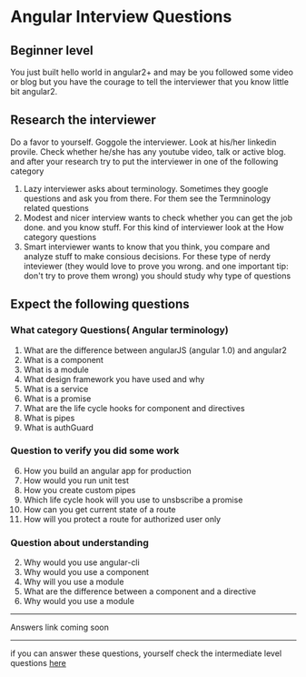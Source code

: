 # Angular Interview Questions


## Beginner level

You just built hello world in angular2+ and may be you followed some video or blog but you have the courage to tell the interviewer that you know little bit angular2. 


## Research the interviewer
Do a favor to yourself. Goggole the interviewer. Look at his/her linkedin provile. Check whether he/she has any youtube video, talk or active blog. and after your research try to put the interviewer in one of the following category
1. Lazy interviewer asks about terminology. Sometimes they google questions and ask you from there. For them see the Termninology related questions
2. Modest and nicer interview wants to check whether you can get the job done. and you know stuff. For this kind of interviewer look at the How category questions
3. Smart interviewer wants to know that you think, you compare and analyze stuff to make consious decisions. For these type of nerdy inteviewer (they would love to prove you wrong. and one important tip: don't try to prove them wrong) you should study why type of questions

## Expect the following questions

### What category Questions( Angular terminology)
1. What are the difference between angularJS (angular 1.0) and angular2
2. What is a component 
3. What is a module
4. What design framework you have used and why
5. What is a service
5. What is a promise
7. What are the  life cycle hooks for component and directives
8. What is pipes
9. What is authGuard 


### Question to verify you did some work
6. How you build an angular app for production
6. How would you run unit test 
7. How you create custom pipes
8. Which life cycle hook will you use to unsbscribe a promise
1. How can you get current state of a route
2. How will you protect a route for authorized user only


### Question about understanding
2. Why would you use angular-cli 
4. Why would you use a component
1. Why will you use a module
3. What are the difference between a component and a directive
5. Why would you use a module

*****

Answers link coming soon 

---
if you can answer these questions, yourself check the intermediate level questions [here]()